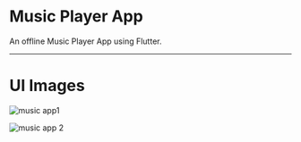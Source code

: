 # Music Player App

An offline Music Player App using Flutter.

---------------------------------------------------------------------------------------------------------------------------------------

# UI Images

![music app1](https://user-images.githubusercontent.com/79310659/217300087-c18e1a70-4140-495b-a1d6-8cd617aff48d.png)


![music app 2](https://user-images.githubusercontent.com/79310659/217300106-7b9957f2-ec1e-4abe-9125-9ed77d3c1062.png)


